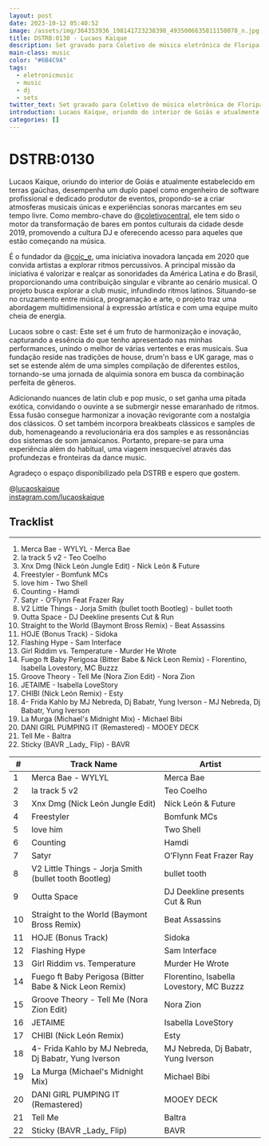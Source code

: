```yaml
---
layout: post
date: 2023-10-12 05:40:52
image: /assets/img/364353936_198141723238398_4935006635811150078_n.jpg
title: DSTRB:0130 - Lucaos Kaique
description: Set gravado para Coletivo de música eletrônica de Floripa - SC, Brasil
main-class: music
color: "#6B4C9A"
tags:
  - eletronicmusic
  - music
  - dj
  - sets
twitter_text: Set gravado para Coletivo de música eletrônica de Floripa - SC, Brasil
introduction: Lucaos Kaique, oriundo do interior de Goiás e atualmente estabelecido em terras gaúchas, desempenha um duplo papel como engenheiro de software profissional e dedicado produtor de eventos, propondo-se a criar atmosferas musicais únicas e experiências sonoras marcantes em seu tempo livre.
categories: []
---
```

# DSTRB:0130

Lucaos Kaique, oriundo do interior de Goiás e atualmente estabelecido em terras gaúchas, desempenha um duplo papel como engenheiro de software profissional e dedicado produtor de eventos, propondo-se a criar atmosferas musicais únicas e experiências sonoras marcantes em seu tempo livre. Como membro-chave do @[coletivocentral](https://soundcloud.com/coletivocentral), ele tem sido o motor da transformação de bares em pontos culturais da cidade desde 2019, promovendo a cultura DJ e oferecendo acesso para aqueles que estão começando na música.

É o fundador da @[coic_e](https://soundcloud.com/coic_e), uma iniciativa inovadora lançada em 2020 que convida artistas a explorar ritmos percussivos. A principal missão da iniciativa é valorizar e realçar as sonoridades da América Latina e do Brasil, proporcionando uma contribuição singular e vibrante ao cenário musical. O projeto busca explorar a club music, infundindo ritmos latinos. Situando-se no cruzamento entre música, programação e arte, o projeto traz uma abordagem multidimensional à expressão artística e com uma equipe muito cheia de energia.

Lucaos sobre o cast: Este set é um fruto de harmonização e inovação, capturando a essência do que tenho apresentado nas minhas performances, unindo o melhor de várias vertentes e eras musicais. Sua fundação reside nas tradições de house, drum'n bass e UK garage, mas o set se estende além de uma simples compilação de diferentes estilos, tornando-se uma jornada de alquimia sonora em busca da combinação perfeita de gêneros.

Adicionando nuances de latin club e pop music, o set ganha uma pitada exótica, convidando o ouvinte a se submergir nesse emaranhado de ritmos. Essa fusão consegue harmonizar a inovação revigorante com a nostalgia dos clássicos. O set também incorpora breakbeats clássicos e samples de dub, homenageando a revolucionária era dos samples e as ressonâncias dos sistemas de som jamaicanos. Portanto, prepare-se para uma experiência além do habitual, uma viagem inesquecível através das profundezas e fronteiras da dance music.

Agradeço o espaço disponibilizado pela DSTRB e espero que gostem.

@[lucaoskaique](https://soundcloud.com/lucaoskaique)\
[instagram.com/lucaoskaique](https://gate.sc/?url=http%3A%2F%2Finstagram.com%2Flucaoskaique&token=688d2a-1-1697143396480 "http\://instagram.com/lucaoskaique")

##  Tracklist
-------------------------------------------------------------------------------
1. Merca Bae - WYLYL - Merca Bae
2. la track 5 v2 - Teo Coelho
3. Xnx Dmg (Nick León Jungle Edit) - Nick León & Future
4. Freestyler - Bomfunk MCs
5. love him - Two Shell
6. Counting - Hamdi
7. Satyr - O’Flynn Feat Frazer Ray
8. V2 Little Things - Jorja Smith (bullet tooth Bootleg) - bullet tooth
9. Outta Space - DJ Deekline presents Cut & Run
10. Straight to the World (Baymont Bross Remix) - Beat Assassins
11. HOJE (Bonus Track) - Sidoka
12. Flashing Hype - Sam Interface
13. Girl Riddim vs. Temperature - Murder He Wrote
14. Fuego ft Baby Perigosa (Bitter Babe & Nick Leon Remix) - Florentino, Isabella Lovestory, MC Buzzz
15. Groove Theory - Tell Me (Nora Zion Edit) - Nora Zion
16. JETAIME - Isabella LoveStory
17. CHIBI (Nick León Remix) - Esty
18. 4- Frida Kahlo by MJ Nebreda, Dj Babatr, Yung Iverson - MJ Nebreda, Dj Babatr, Yung Iverson
19. La Murga (Michael's Midnight Mix) - Michael Bibi
20. DANI GIRL PUMPING IT (Remastered) - MOOEY DECK
21. Tell Me - Baltra
22. Sticky (BAVR \_Lady\_ Flip) - BAVR


| #  | Track Name                                                        | Artist                                          |
|----|-------------------------------------------------------------------|-------------------------------------------------|
| 1  | Merca Bae - WYLYL                                                 | Merca Bae                                       |
| 2  | la track 5 v2                                                     | Teo Coelho                                      |
| 3  | Xnx Dmg (Nick León Jungle Edit)                                   | Nick León & Future                              |
| 4  | Freestyler                                                        | Bomfunk MCs                                     |
| 5  | love him                                                          | Two Shell                                       |
| 6  | Counting                                                          | Hamdi                                           |
| 7  | Satyr                                                             | O’Flynn Feat Frazer Ray                         |
| 8  | V2 Little Things - Jorja Smith (bullet tooth Bootleg)             | bullet tooth                                    |
| 9  | Outta Space                                                       | DJ Deekline presents Cut & Run                  |
| 10 | Straight to the World (Baymont Bross Remix)                       | Beat Assassins                                  |
| 11 | HOJE (Bonus Track)                                                | Sidoka                                          |
| 12 | Flashing Hype                                                     | Sam Interface                                   |
| 13 | Girl Riddim vs. Temperature                                       | Murder He Wrote                                 |
| 14 | Fuego ft Baby Perigosa (Bitter Babe & Nick Leon Remix)            | Florentino, Isabella Lovestory, MC Buzzz        |
| 15 | Groove Theory - Tell Me (Nora Zion Edit)                          | Nora Zion                                       |
| 16 | JETAIME                                                           | Isabella LoveStory                              |
| 17 | CHIBI (Nick León Remix)                                           | Esty                                            |
| 18 | 4- Frida Kahlo by MJ Nebreda, Dj Babatr, Yung Iverson             | MJ Nebreda, Dj Babatr, Yung Iverson             |
| 19 | La Murga (Michael's Midnight Mix)                                 | Michael Bibi                                    |
| 20 | DANI GIRL PUMPING IT (Remastered)                                 | MOOEY DECK                                      |
| 21 | Tell Me                                                           | Baltra                                          |
| 22 | Sticky (BAVR \_Lady\_ Flip)                                       | BAVR                                            |



